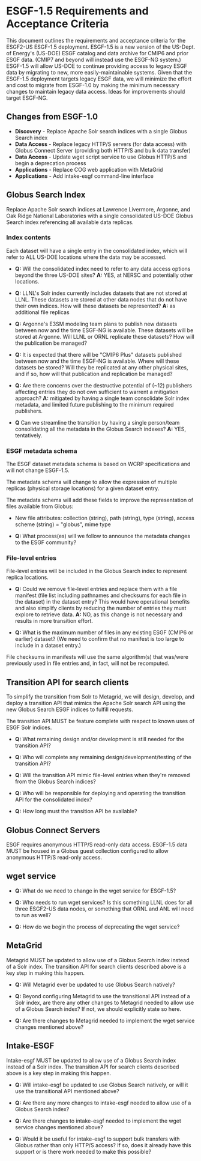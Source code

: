 # ESGF-1.5 Requirements and Acceptance Criteria

This document outlines the requirements and acceptance criteria for the ESGF2-US ESGF-1.5 deployment. ESGF-1.5 is a new version of the US-Dept. of Energy's (US-DOE) ESGF catalog and data archive for CMIP6 and prior ESGF data. (CMIP7 and beyond will instead use the ESGF-NG system.) ESGF-1.5 will allow US-DOE to continue providing access to legacy ESGF data by migrating to new, more easily-maintainable systems. Given that the ESGF-1.5 deployment targets legacy ESGF data, we will minimize the effort and cost to migrate from ESGF-1.0 by making the minimum necessary changes to maintain legacy data access. Ideas for improvements should target ESGF-NG.

## Changes from ESGF-1.0

- **Discovery** - Replace Apache Solr search indices with a single Globus Search index
- **Data Access** - Replace legacy HTTP/S servers (for data access) with Globus Connect Server (providing both HTTP/S and bulk data transfer)
- **Data Access** - Update wget script service to use Globus HTTP/S and begin a deprecation process
- **Applications** - Replace COG web application with MetaGrid
- **Applications** - Add intake-esgf command-line interface

## Globus Search Index

Replace Apache Solr search indices at Lawrence Livermore, Argonne, and Oak Ridge National Laboratories with a single consolidated US-DOE Globus Search index referencing all available data replicas.

### Index contents

Each dataset will have a single entry in the consolidated index, which will refer to ALL US-DOE locations where the data may be accessed.

- **Q:** Will the consolidated index need to refer to any data access options beyond the three US-DOE sites? **A:** YES, at NERSC and potentially other locations.

- **Q:** LLNL's Solr index currently includes datasets that are not stored at LLNL. These datasets are stored at other data nodes that do not have their own indices. How will these datasets be represented? **A:** as additional file replicas

- **Q:** Argonne's E3SM modeling team plans to publish new datasets between now and the time ESGF-NG is available. These datasets will be stored at Argonne. Will LLNL or ORNL replicate these datasets? How will the publication be managed?

- **Q:** It is expected that there will be "CMIP6 Plus" datasets published between now and the time ESGF-NG is available. Where will these datasets be stored? Will they be replicated at any other physical sites, and if so, how will that publication and replication be managed?

- **Q:** Are there concerns over the destructive potential of (~12) publishers affecting entries they do not own sufficient to warrent a mitigation approach? **A:** mitigated by having a single team consolidate Solr index metadata, and limited future publishing to the minimum required publishers.

- **Q** Can we streamline the transition by having a single person/team consolidating all the metadata in the Globus Search indexes? **A:** YES, tentatively.

### ESGF metadata schema

The ESGF dataset metadata schema is based on WCRP specifications and will not change ESGF-1.5.

The metadata schema will change to allow the expression of multiple replicas (physical storage locations) for a given dataset entry.

The metadata schema will add these fields to improve the representation of files available from Globus:

- New file attributes: collection (string), path (string), type (string), access scheme (string) = "globus", mime type 

- **Q:** What process(es) will we follow to announce the metadata changes to the ESGF community?

### File-level entries

File-level entries will be included in the Globus Search index to represent replica locations.

- **Q:** Could we remove file-level entries and replace them with a file manifest (file list including pathnames and checksums for each file in the dataset) in the dataset entry? This would have operational benefits and also simplify clients by reducing the number of entries they must explore to retrieve data. **A:** NO, as this change is not necessary and results in more transition effort.

- **Q:** What is the maximum number of files in any existing ESGF (CMIP6 or earlier) dataset? (We need to confirm that no manifest is too large to include in a dataset entry.)

File checksums in manifests will use the same algorithm(s) that was/were previously used in file entries and, in fact, will not be recomputed.

## Transition API for search clients

To simplify the transition from Solr to Metagrid, we will design, develop, and deploy a transition API that mimics the Apache Solr search API using the new Globus Search ESGF indices to fulfill requests.

The transition API MUST be feature complete with respect to known uses of ESGF Solr indices.

- **Q:** What remaining design and/or development is still needed for the transition API?

- **Q:** Who will complete any remaining design/development/testing of the transition API?

- **Q:** Will the transition API mimic file-level entries when they're removed from the Globus Search indices?

- **Q:** Who will be responsible for deploying and operating the transition API for the consolidated index?

- **Q:** How long must the transition API be available?

## Globus Connect Servers

ESGF requires anonymous HTTP/S read-only data access. ESGF-1.5 data MUST be housed in a Globus guest collection configured to allow anonymous HTTP/S read-only access.

## wget service

- **Q:** What do we need to change in the wget service for ESGF-1.5?

- **Q:** Who needs to run wget services? Is this something LLNL does for all three ESGF2-US data nodes, or something that ORNL and ANL will need to run as well?

- **Q:** How do we begin the process of deprecating the wget service?

## MetaGrid

Metagrid MUST be updated to allow use of a Globus Search index instead of a Solr index. The transition API for search clients described above is a key step in making this happen.

- **Q:** Will Metagrid ever be updated to use Globus Search natively?

- **Q:** Beyond configuring Metagrid to use the transitional API instead of a Solr index, are there any other changes to Metagrid needed to allow use of a Globus Search index? If not, we should explicitly state so here.

- **Q:** Are there changes to Metagrid needed to implement the wget service changes mentioned above?

## Intake-ESGF

Intake-esgf MUST be updated to allow use of a Globus Search index instead of a Solr index. The transition API for search clients described above is a key step in making this happen.

- **Q:** Will intake-esgf be updated to use Globus Search natively, or will it use the transitional API mentioned above?

- **Q:** Are there any more changes to intake-esgf needed to allow use of a Globus Search index?

- **Q:** Are there changes to intake-esgf needed to implement the wget service changes mentioned above?

- **Q:** Would it be useful for intake-esgf to support bulk transfers with Globus rather than only HTTP/S access? If so, does it already have this support or is there work needed to make this possible?

